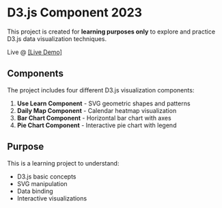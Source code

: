 # D3.js Component 2023


This project is created for **learning purposes only** to explore and practice D3.js data visualization techniques.

Live @ [[Live Demo]](https://dingziao.github.io/D3_Component_2023/)

## Components

The project includes four different D3.js visualization components:

1. **Use Learn Component** - SVG geometric shapes and patterns
2. **Daily Map Component** - Calendar heatmap visualization
3. **Bar Chart Component** - Horizontal bar chart with axes
4. **Pie Chart Component** - Interactive pie chart with legend


## Purpose

This is a learning project to understand:
- D3.js basic concepts
- SVG manipulation
- Data binding
- Interactive visualizations